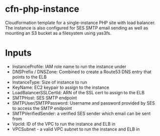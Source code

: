# cfn-php-instance
Cloudformation template for a single-instance PHP site with load balancer. The instance is also configured for SES SMTP email sending as well as mounting an S3 bucket as a filesystem using yas3fs.

# Inputs

- InstanceProfile: IAM role name to run the instance under
- DNSPrefix / DNSZone: Combined to create a Route53 DNS entry that points to the ELB
- InstanceType: Size of instance to run
- KeyName: EC2 keypair to assign to the instance
- LoadBalancerSSLCertId: ARN of the SSL cert to assign to the ELB
- SMTPHost: SES SMTP endpoint
- SMTPUser/SMTPPassword: Username and password provided by SES to access the SMTP endpoint
- SMTPVerifiedSender: a verified SES sender which email can be sent from
- Vpcid: ID of the VPC to run the instance and ELB in
- VPCSubnet - a valid VPC subnet to run the instance and ELB in

